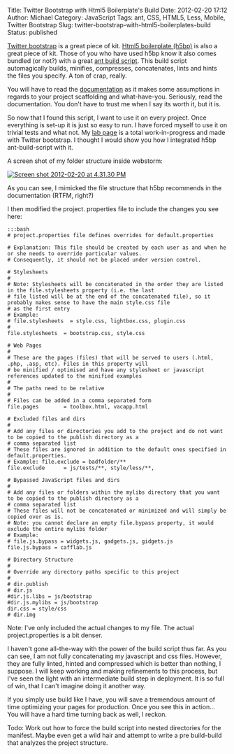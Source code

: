 Title: Twitter Bootstrap with Html5 Boilerplate's Build
Date: 2012-02-20 17:12
Author: Michael
Category: JavaScript 
Tags: ant, CSS, HTML5, Less, Mobile, Twitter Bootstrap
Slug: twitter-bootstrap-with-html5-boilerplates-build
Status: published

[Twitter bootstrap](http://twitter.github.com/bootstrap/) is a great
piece of kit. [Html5 boilerplate (h5bp)](http://html5boilerplate.com/)
is also a great piece of kit. Those of you who have used h5bp know it
also comes bundled (or not?) with a great [ant build
script](https://github.com/h5bp/ant-build-script). This build script
automagically builds, minifies, compresses, concatenates, lints and
hints the files you specify. A ton of crap, really.

You will have to read the
[documentation](http://html5boilerplate.com/docs/Build-script/) as it
makes some assumptions in regards to your project scaffolding and
what-have-you. Seriously, read the documentation. You don't have to
trust me when I say its worth it, but it is.

So now that I found this script, I want to use it on every project. Once
everything is set-up it is just so easy to run. I have forced myself to
use it on trivial tests and what not. My [lab
page](http://lab.caffeineindustries.com) is a total work-in-progress and
made with Twitter bootstrap. I thought I would show you how I integrated
h5bp ant-build-script with it.

A screen shot of my folder structure inside webstorm:  

[![](http://mmartinez.us/wp-content/uploads/2012/02/Screen-shot-2012-02-20-at-4.31.30-PM-225x300.png "Screen shot 2012-02-20 at 4.31.30 PM")](http://mmartinez.us/wp-content/uploads/2012/02/Screen-shot-2012-02-20-at-4.31.30-PM.png)

As you can see, I mimicked the file structure that h5bp recommends in
the documentation (RTFM, right?)

I then modified the project. properties file to include the changes you
see here:

    :::bash
    # project.properties file defines overrides for default.properties

    # Explanation: This file should be created by each user as and when he or she needs to override particular values.
    # Consequently, it should not be placed under version control.

    # Stylesheets
    #
    # Note: Stylesheets will be concatenated in the order they are listed in the file.stylesheets property (i.e. the last
    # file listed will be at the end of the concatenated file), so it probably makes sense to have the main style.css file
    # as the first entry
    # Example:
    # file.stylesheets  = style.css, lightbox.css, plugin.css
    #
    file.stylesheets  = bootstrap.css, style.css

    # Web Pages
    #
    # These are the pages (files) that will be served to users (.html, .php, .asp, etc). Files in this property will
    # be minified / optimised and have any stylesheet or javascript references updated to the minified examples
    #
    # The paths need to be relative
    #
    # Files can be added in a comma separated form
    file.pages        = toolbox.html, vacapp.html 

    # Excluded files and dirs
    #
    # Add any files or directories you add to the project and do not want to be copied to the publish directory as a
    # comma separated list
    # These files are ignored in addition to the default ones specified in default.properties.
    # Example: file.exclude = badfolder/**
    file.exclude      = js/tests/**, style/less/**, 

    # Bypassed JavaScript files and dirs
    #
    # Add any files or folders within the mylibs directory that you want to be copied to the publish directory as a
    # comma separated list
    # These files will not be concatenated or minimized and will simply be copied over as is.
    # Note: you cannot declare an empty file.bypass property, it would exclude the entire mylibs folder
    # Example:
    # file.js.bypass = widgets.js, gadgets.js, gidgets.js
    file.js.bypass = cafflab.js

    # Directory Structure
    #
    # Override any directory paths specific to this project
    #
    # dir.publish
    # dir.js
    #dir.js.libs = js/bootstrap
    #dir.js.mylibs = js/bootstrap
    dir.css = style/css
    # dir.img
   

Note: I've only included the actual changes to my file. The actual
project.properties is a bit denser.

I haven't gone all-the-way with the power of the build script thus far.
As you can see, I am not fully concatenating my javascript and css
files. However, they are fully linted, hinted and compressed which is
better than nothing, I suppose. I will keep working and making
refinements to this process, but I've seen the light with an
intermediate build step in deployment. It is so full of win, that I
can't imagine doing it another way.

If you simply use build like I have, you will save a tremendous amount
of time optimizing your pages for production. Once you see this in
action... You will have a hard time turning back as well, I reckon.

Todo: Work out how to force the build script into nested directories for
the manifest. Maybe even get a wild hair and attempt to write a pre
build-build that analyzes the project structure.
